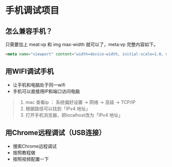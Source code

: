 # 手机调试项目
## 怎么兼容手机？
只需要加上 meat:vp 和 img max-width 就可以了，meta:vp 完整内容如下。
```html
<meta name="viewport" content="width=device-width, initial-scale=1.0, minimum-scale=1.0, maximum-scale=1.0, user-scalable=no">
```
## 用WIFI调试手机
* 让手机和电脑处于同一wifi
* 手机可以直接用IP和端口访问电脑
> 1. mac 查看ip ： 系统偏好设置 -> 网络 -> 高级 -> TCP/IP    
> 2. 根据路径可以找到「IPv4 地址」
> 3. 打开手机浏览器，把localhost改为「IPv4 地址」
  
## 用Chrome远程调试（USB连接）
* 搜索Chrome远程调试
* 按照教程做
* 按照视频配置一下
  